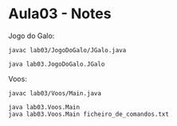 # Aula03 - Notes

Jogo do Galo:

    javac lab03/JogoDoGalo/JGalo.java

    java lab03.JogoDoGalo.JGalo



Voos:

    javac lab03/Voos/Main.java

    java lab03.Voos.Main
    java lab03.Voos.Main ficheiro_de_comandos.txt